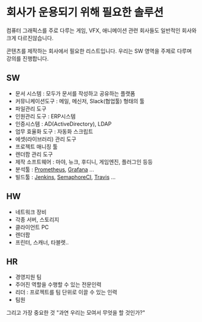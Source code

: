 # 회사가 운용되기 위해 필요한 솔루션
컴퓨터 그래픽스를 주로 다루는 게임, VFX, 애니메이션 관련 회사들도 일반적인 회사와 크게 다르진않습니다.

콘텐츠를 제작하는 회사에서 필요한 리스트입니다. 우리는 SW 영역을  주제로 다루며 강의를 진행합니다.

## SW
- 문서 시스템 : 모두가 문서를 작성하고 공유하는 플랫폼
- 커뮤니케이션도구 : 메일, 메신저, Slack(협업툴) 형태의 툴
- 파일관리 도구
- 인원관리 도구 : ERP시스템
- 인증시스템 : AD(ActiveDirectory), LDAP
- 업무 효율화 도구 : 자동화 스크립트
- 에셋(라이브러리) 관리 도구
- 프로젝트 매니징 툴
- 렌더팜 관리 도구
- 제작 소프트웨어 : 마야, 뉴크, 후디니, 게임엔진, 플러그인 등등
- 분석툴 : [Prometheus](https://prometheus.io), [Grafana](https://grafana.com) ...
- 빌드툴 : [Jenkins](https://jenkins.io), [SemaphoreCI](https://semaphoreci.com), [Travis](https://travis-ci.org) ...

## HW
- 네트워크 장비
- 각종 서버, 스토리지
- 클라이언트 PC
- 렌더팜
- 프린터, 스캐너, 타블렛..

## HR
- 경영지원 팀
- 주어진 역할을 수행할 수 있는 전문인력
- 리더 : 프로젝트를 팀 단위로 이끌 수 있는 인력
- 팀원

그리고 가장 중요한 것 "과연 우리는 모여서 무엇을 할 것인가?"